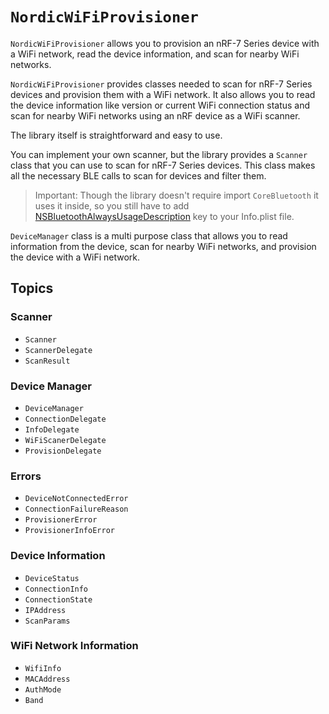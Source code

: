 # ``NordicWiFiProvisioner``

`NordicWiFiProvisioner` allows you to provision an nRF-7 Series device with a WiFi network, read the device information, and scan for nearby WiFi networks.

`NordicWiFiProvisioner` provides classes needed to scan for nRF-7 Series devices and provision them with a WiFi network. It also allows you to read the device information like version or current WiFi connection status and scan for nearby WiFi networks using an nRF device as a WiFi scanner.

The library itself is straightforward and easy to use. 

You can implement your own scanner, but the library provides a ``Scanner`` class that you can use to scan for nRF-7 Series devices. This class makes all the necessary BLE calls to scan for devices and filter them.

> Important: Though the library doesn't require import `CoreBluetooth` it uses it inside, so you still have to add [NSBluetoothAlwaysUsageDescription](https://developer.apple.com/documentation/bundleresources/information_property_list/nsbluetoothalwaysusagedescription) key to your Info.plist file.

``DeviceManager`` class is a multi purpose class that allows you to read information from the device, scan for nearby WiFi networks, and provision the device with a WiFi network.

## Topics

### Scanner

- ``Scanner``
- ``ScannerDelegate``
- ``ScanResult``

### Device Manager

- ``DeviceManager``
- ``ConnectionDelegate``
- ``InfoDelegate``
- ``WiFiScanerDelegate``
- ``ProvisionDelegate``

### Errors

- ``DeviceNotConnectedError``
- ``ConnectionFailureReason``
- ``ProvisionerError``
- ``ProvisionerInfoError``

### Device Information
- ``DeviceStatus``
- ``ConnectionInfo``
- ``ConnectionState``
- ``IPAddress``
- ``ScanParams``

### WiFi Network Information
- ``WifiInfo``
- ``MACAddress``
- ``AuthMode``
- ``Band``
